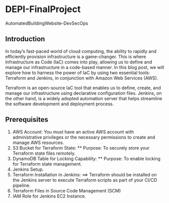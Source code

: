 # DEPI-FinalProject
AutomatedBuildingWebsite-DevSecOps

## Introduction
In today’s fast-paced world of cloud computing, the ability to rapidly and efficiently provision infrastructure is a game-changer. This is where Infrastructure as Code (IaC) comes into play, allowing us to define and manage our infrastructure in a code-based manner. In this blog post, we will explore how to harness the power of IaC by using two essential tools: Terraform and Jenkins, in conjunction with Amazon Web Services (AWS).

Terraform is an open-source IaC tool that enables us to define, create, and manage our infrastructure using declarative configuration files. Jenkins, on the other hand, is a widely adopted automation server that helps streamline the software development and deployment process.

## Prerequisites
1. AWS Account: You must have an active AWS account with administrative privileges or the necessary permissions to create and manage AWS resources.
2. S3 Bucket for Terraform State:
** Purpose: To securely store your Terraform state files remotely.
3. DynamoDB Table for Locking Capability:
** Purpose: To enable locking for Terraform state management.
4. Jenkins Setup.
5. Terraform Installation in Jenkins:
==> Terraform should be installed on the Jenkins server to execute Terraform scripts as part of your CI/CD pipeline.
6. Terraform Files in Source Code Management (SCM)
7. IAM Role for Jenkins EC2 Instance.

